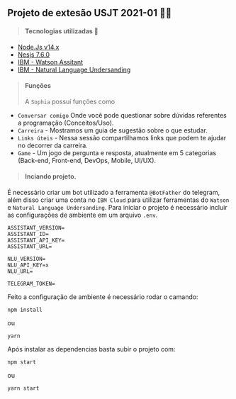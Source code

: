 ## Projeto de extesão USJT 2021-01 🤖📕

> #### Tecnologias utilizadas 🎨

- [Node.Js v14.x](https://nodejs.org/en/download/)
- [Nesjs 7.6.0](https://nestjs.com/)
- [IBM - Watson Assitant](https://www.ibm.com/br-pt/cloud/watson-assistant)
- [IBM - Natural Language Undersanding](https://www.ibm.com/br-pt/cloud/watson-natural-language-understanding)

> #### Funções
>
> A `Sophia` possuí funções como

- `Conversar comigo` Onde você pode questionar sobre dúvidas referentes a programação (Conceitos/Uso).
- `Carreira` - Mostramos um guia de sugestão sobre o que estudar.
- `Links úteis` - Nessa sessão compartilhamos links que podem te ajudar no decorrer da carreira.
- `Game` - Um jogo de pergunta e resposta, atualmente em 5 categorias (Back-end, Front-end, DevOps, Mobile, UI/UX).

> #### Inciando projeto.

É necessário criar um bot utilizado a ferramenta `@BotFather` do telegram, além disso criar uma conta no `IBM Cloud` para utilizar ferramentas do `Watson` e `Natural Language Undersanding`.
Para iniciar o projeto é necessário incluir as configurações de ambiente em um arquivo `.env`.

```
ASSISTANT_VERSION=
ASSISTANT_ID=
ASSISTANT_API_KEY=
ASSISTANT_URL=

NLU_VERSION=
NLU_API_KEY=x
NLU_URL=

TELEGRAM_TOKEN=
```

Feito a configuração de ambiente é necessário rodar o camando:

```
npm install
```

ou

```
yarn
```

Após instalar as dependencias basta subir o projeto com:

```
npm start
```

ou

```
yarn start
```
